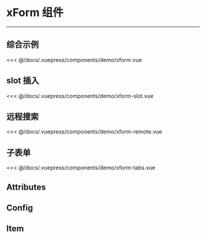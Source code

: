 # xForm 组件

---

## 综合示例

<common-code title="综合示例" description="配置 json，生成 form 表单，本示例展示了 xForm 的各种用法：设置初始值、树形选择器、表单校验 等" codePath="xform">
  <demo-xform></demo-xform>
  <highlight-code slot="codeText" lang="vue">
<<< @/docs/.vuepress/components/demo/xform.vue
  </highlight-code>
</common-code>

## slot 插入

<common-code title="综合示例" description="在 form 表单之间插入任意信息，满足自定义需求，支持两种不同的插入方式，设置 xType=slot 时，表示保留 form 原有的 itemLabel，插入 label 后的内容；当设置 slot='slotName' 时表示插入一段和 form 完全无关的代码" codePath="xform-slot">
  <demo-xform-slot></demo-xform-slot>
  <highlight-code slot="codeText" lang="vue">
<<< @/docs/.vuepress/components/demo/xform-slot.vue
  </highlight-code>
</common-code>

## 远程搜索

<common-code title="远程搜索" description="在 form 表单之间插入任意信息，满足自定义需求" codePath="xform-remote">
  <demo-xform-remote></demo-xform-remote>
  <highlight-code slot="codeText" lang="vue">
<<< @/docs/.vuepress/components/demo/xform-remote.vue
  </highlight-code>
</common-code>

## 子表单

<common-code title="子表单" description="适用于一对多的场景" codePath="xform-tabs">
  <demo-xform-tabs></demo-xform-tabs>
  <highlight-code slot="codeText" lang="vue">
<<< @/docs/.vuepress/components/demo/xform-tabs.vue
  </highlight-code>
</common-code>

## Attributes

<common-api title="Attributes" :apiData="[
  { params: 'v-model', describe: '绑定值', type: 'object', optionValue: '—', defaultValue: '—' },
  { params: 'config', describe: '表单的配置，具体看下表 config', type: 'object', optionValue: '—', defaultValue: '—' },
]" />

## Config

<common-api title="Config" :apiData="[
  { params: '...', describe: '所有el-form的属性及方法，参见 [文档](https://element.eleme.cn/#/zh-CN/component/form#form-attributes)', type: '...', optionValue: '...', defaultValue: '...' },
  { params: 'itemStyle', describe: '输入框的样式', type: 'string', optionValue: '—', defaultValue: '—' },
  { params: 'item', describe: '表单的Item，具体看下表 item', type: 'array(object)', optionValue: '—', defaultValue: '—' },
  { params: 'operate', describe: '表单底部的操作按钮，参见 [按钮文档](/xcrud/guide/button.html)', type: 'array(object)', optionValue: '—', defaultValue: '—' },
]" />

## Item

<common-api title="Item" :apiData="[
  { params: '...', describe: '所有 element-ui 表单组件的属性及方法，例如需要一个输入框，就可以配置 el-input 的所有参数，参见不同表单组件的 element-ui 文档（有些表单进行了增强，参考本文档左侧目录中的详细配置）', type: '...', optionValue: '...', defaultValue: '...' },
  { params: 'xType', describe: '表示当前这项表单是什么组件，驼峰写法，与element-ui标签完全对应，例如时间选择器的标签为 el-time-select ，则 xType 配置为 timeSelect，除了element-ui的标签，还可以是slot，用法见上面示例，增强了一对多的写法，参加上述示例', type: 'string', optionValue: '—', defaultValue: '—' },
  { params: 'show', describe: '是否展示', type: 'boolean', optionValue: 'true/false', defaultValue: 'true' },
  { params: 'style', describe: '输入框的css样式', type: 'string', optionValue: '—', defaultValue: '—' },
  { params: 'slot', describe: '插槽，自定义插入一段 html，值为插槽的名称，用法见上面示例', type: 'string', optionValue: '—', defaultValue: '—' },
]" />
